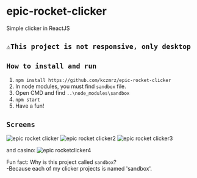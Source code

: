 # epic-rocket-clicker
Simple clicker in ReactJS


## `⚠️This project is not responsive, only desktop`

## `How to install and run`

1) `npm install https://github.com/kczmrz/epic-rocket-clicker`
2) In node modules, you must find `sandbox` file.
3) Open CMD and find `..\node_modules\sandbox`
4) `npm start`
5) Have a fun!


## `Screens` 




![epic rocket clicker](https://user-images.githubusercontent.com/96081508/185475349-7db98d73-7e00-42a6-aa0e-32a24de62a9c.png)
![epic rocket clicker2](https://user-images.githubusercontent.com/96081508/185475365-eb66f140-0d47-4ab4-84e3-e5dd4849672b.png)
![epic rocket clicker3](https://user-images.githubusercontent.com/96081508/185475373-45643288-7d49-42d5-8979-62ceb8de65a6.png)

and casino: 
![epic rocketclicker4](https://user-images.githubusercontent.com/96081508/185475426-1ff4ace6-5829-4628-a03c-e2c12f9b96ba.png)



Fun fact:
Why is this project called `sandbox`?\
-Because each of my clicker projects is named 'sandbox'.


